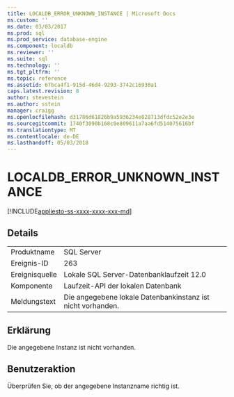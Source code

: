 ```yaml
---
title: LOCALDB_ERROR_UNKNOWN_INSTANCE | Microsoft Docs
ms.custom: ''
ms.date: 03/03/2017
ms.prod: sql
ms.prod_service: database-engine
ms.component: localdb
ms.reviewer: ''
ms.suite: sql
ms.technology: ''
ms.tgt_pltfrm: ''
ms.topic: reference
ms.assetid: 67bca4f1-915d-46d4-9293-3742c16930a1
caps.latest.revision: 8
author: stevestein
ms.author: sstein
manager: craigg
ms.openlocfilehash: d31786d61826b9a5936234e828713dfdc52e2e3e
ms.sourcegitcommit: 1740f3090b168c0e809611a7aa6fd514075616bf
ms.translationtype: MT
ms.contentlocale: de-DE
ms.lasthandoff: 05/03/2018
---
```

# <a name="localdberrorunknowninstance"></a>LOCALDB_ERROR_UNKNOWN_INSTANCE
[!INCLUDE[appliesto-ss-xxxx-xxxx-xxx-md](../../includes/appliesto-ss-xxxx-xxxx-xxx-md.md)]
    
## <a name="details"></a>Details  
  
|||  
|-|-|  
|Produktname|SQL Server|  
|Ereignis-ID|263|  
|Ereignisquelle|Lokale SQL Server-Datenbanklaufzeit 12.0|  
|Komponente|Laufzeit-API der lokalen Datenbank|  
|Meldungstext|Die angegebene lokale Datenbankinstanz ist nicht vorhanden.|  
  
## <a name="explanation"></a>Erklärung  
 Die angegebene Instanz ist nicht vorhanden.  
  
## <a name="user-action"></a>Benutzeraktion  
 Überprüfen Sie, ob der angegebene Instanzname richtig ist.  
  
  

